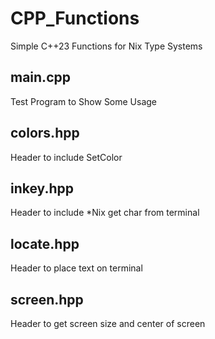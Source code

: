 # CPP_Functions
Simple C++23 Functions for Nix Type Systems
## main.cpp
Test Program to Show Some Usage
## colors.hpp
Header to include SetColor
## inkey.hpp
Header to include *Nix get char from terminal
## locate.hpp
Header to place text on terminal
## screen.hpp
Header to get screen size and center of screen
